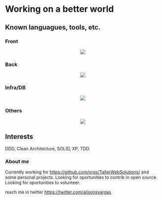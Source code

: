 # Working on a better world

## Known languagues, tools, etc.
### Front
<p align="center">
  <a href="#">
<img src="https://skillicons.dev/icons?i=angular,react,ts,apollo,styledcomponents,js,html,css,vue,jquery,sass,tailwind&perline=4" />
  </a>
</p>

### Back
<p align="center">
  <a href="#">
<img src="https://skillicons.dev/icons?i=go,nodejs,ts,nextjs,graphql,prisma,php,py,md,java,spring,wordpress&perline=4" />
  </a>
</p>


### Infra/DB
<p align="center">
  <a href="#">
<img src="https://skillicons.dev/icons?i=aws,gcp,kubernetes,bash,nginx,docker,linux,mongodb,postgres,mysql,redis,firebase&perline=3" />
  </a>
</p>


### Others 
<p align="center">
  <a href="#">
<img src="https://skillicons.dev/icons?i=ps,figma,ai,wordpress,unity,git,discord,space,vscode&perline=3" />
  </a>
</p>


<!--
**TheTalesman/thetalesman** is a ✨ _special_ ✨ repository because its `README.md` (this file) appears on your GitHub profile.

Here are some ideas to get you started:

- 🔭 I’m currently working on ...
- 🌱 I’m currently learning ...
- 👯 I’m looking to collaborate on ...
- 🤔 I’m looking for help with ...
- 💬 Ask me about ...
- 📫 How to reach me: ...
- 😄 Pronouns: ...
- ⚡ Fun fact: ...
-->

## Interests
DDD, Clean Architecture, SOLID, XP, TDD.

### About me
Currently working for https://github.com/orgs/TallerWebSolutions/ and some personal projects. 
Looking for oportunities to contrib in open source.
Looking for oportunities to volunteer.

reach me in twitter https://twitter.com/alisonsvargas
